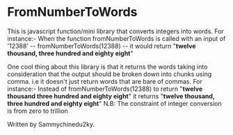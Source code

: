 # FromNumberToWords
This is javascript function/mini library that converts integers into words. For instance:-
When the function fromNumberToWords is called with an input of  '12388' -- fromNumberToWords(12388) -- it would return "**twelve thousand, three hundred and eighty eight**"


One cool thing about this library is that it returns the words taking into consideration that the output should be broken down into chunks using comma. i.e it doesn't just return words that are bare of commas. For instance:- 
Instead of fromNumberToWords(12388) to return "**twelve thousand three hundred and eighty eight**" it returns 
"**twelve thousand, three hundred and eighty eight**"
N.B: The constraint of integer conversion is from zero to trillion

Written by Sammychinedu2ky.
<!--stackedit_data:
eyJoaXN0b3J5IjpbLTM4ODY2MzI3MCwxMTQwMTY4MTM0XX0=
-->
